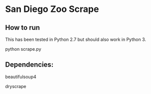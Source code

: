 # San Diego Zoo Scrape

## How to run

This has been tested in Python 2.7 but should also work in Python 3.

python scrape.py

## Dependencies:

beautifulsoup4

dryscrape
